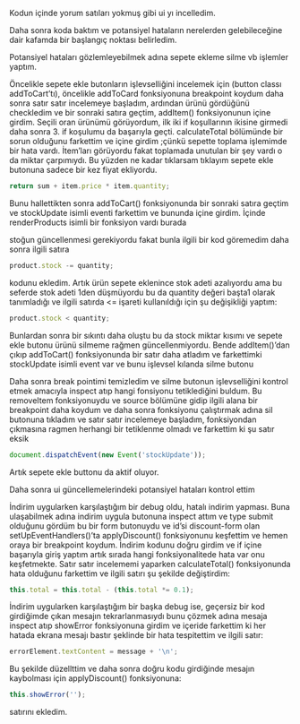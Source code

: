 Kodun içinde yorum satıları yokmuş gibi ui yı incelledim.

Daha sonra koda baktım ve potansiyel hataların nerelerden gelebileceğine dair kafamda bir başlangıç noktası belirledim.

Potansiyel hataları gözlemleyebilmek adına sepete ekleme silme vb işlemler yaptım.

Öncelikle sepete ekle butonların işlevselliğini incelemek için (button classı addToCart’tı), öncelikle addToCard fonksiyonuna breakpoint koydum daha sonra satır satır incelemeye başladım, ardından ürünü gördüğünü checkledim ve bir sonraki satıra geçtim, addItem() fonksiyonunun içine girdim. Seçili oran ürünümü görüyordum, ilk iki if koşullarının ikisine girmedi daha sonra 3. if koşulumu da başarıyla geçti. calculateTotal bölümünde bir sorun olduğunu farkettim ve içine girdim ;çünkü sepette toplama işlemimde bir hata vardı. İtem’ları görüyordu fakat toplamada unutulan bir şey vardı o da miktar çarpımıydı. Bu yüzden ne kadar tıklarsam tıklayım sepete ekle butonuna sadece bir kez fiyat ekliyordu.

```jsx
return sum + item.price * item.quantity;
```

Bunu hallettikten sonra addToCart() fonksiyonunda bir sonraki satıra geçtim ve stockUpdate isimli eventi farkettim ve bununda içine girdim. İçinde renderProducts isimli bir fonksiyon vardı burada

stoğun güncellenmesi gerekiyordu fakat bunla ilgili bir kod göremedim daha sonra ilgili satıra

```jsx
product.stock -= quantity;
```

kodunu ekledim. Artık ürün sepete eklenince stok adeti azalıyordu ama bu seferde stok adeti 1den düşmüyordu bu da quantity değeri başta1 olarak tanımladığı ve ilgili satırda <= işareti kullanıldığı için şu değişikliği yaptım:

```jsx
product.stock < quantity;
```

Bunlardan sonra bir sıkıntı daha oluştu bu da stock miktar kısımı ve sepete ekle butonu ürünü silmeme rağmen güncellenmiyordu. Bende addItem()’dan çıkıp addToCart() fonksiyonunda bir satır daha atladım ve farkettimki stockUpdate isimli event var ve bunu işlevsel kılanda silme butonu

Daha sonra break pointimi temizledim ve silme butonun işlevselliğini kontrol etmek amacıyla inspect atıp hangi fonsiyonu tetiklediğini buldum. Bu removeItem fonksiyonuydu ve source bölümüne gidip ilgili alana bir breakpoint daha koydum ve daha sonra fonksiyonu çalıştırmak adına sil butonuna tıkladım ve satır satır incelemeye başladım, fonksiyondan çıkmasına ragmen herhangi bir tetiklenme olmadı ve farkettim ki şu satır eksik

```jsx
document.dispatchEvent(new Event('stockUpdate'));
```

Artık sepete ekle buttonu da aktif oluyor.

Daha sonra ui güncellemelerindeki potansiyel hataları kontrol ettim

İndirim uygularken karşılaştığım bir debug oldu, hatalı indirim yapması. Buna ulaşabilmek adına indirim uygula butonuna inspect attım ve type submit olduğunu gördüm bu bir form butonuydu ve id’si discount-form olan setUpEventHandlers()’ta applyDiscount() fonksiyonunu keşfettim ve hemen oraya bir breakpoint koydum. İndirim kodunu doğru girdim ve if içine başarıyla giriş yaptım artık sırada hangi fonksiyonalitede hata var onu keşfetmekte. Satır satır incelememi yaparken calculateTotal() fonksiyonunda hata olduğunu farkettim ve ilgili satırı şu şekilde değiştirdim:

```jsx
this.total = this.total - (this.total *= 0.1);
```

İndirim uygularken karşılaştığım bir başka debug ise, geçersiz bir kod girdiğimde çıkan mesajın tekrarlanmasıydı bunu çözmek adına mesaja inspect atıp showError fonksiyonuna girdim ve içeride farkettim ki her hatada ekrana mesajı bastır şeklinde bir hata tespitettim ve ilgili satır:

```jsx
errorElement.textContent = message + '\n';
```

Bu şekilde düzellttim ve daha sonra doğru kodu girdiğinde mesajın kaybolması için applyDiscount() fonksiyonuna:

```jsx
this.showError('');
```

satırını ekledim.
